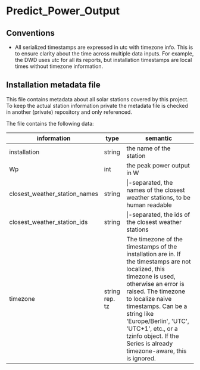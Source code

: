 # Predict_Power_Output

## Conventions

* All serialized timestamps are expressed in utc with timezone info. This is to ensure clarity about the time across multiple data inputs. For example, the DWD uses utc for all its reports, but installation timestamps are local times without timezone information.


## Installation metadata file

This file contains metadata about all solar stations covered by this project. To keep the actual station information private the metadata file is checked in another (private) repository and only referenced.

The file contains the following data:

|information|type|semantic|
|-----------|----|--------|
|installation|string|the name of the station|
|Wp|int|the peak power output in W|
|closest_weather_station_names|string| \|-separated, the names of the closest weather stations, to be human readable|
|closest_weather_station_ids|string| \|-separated, the ids of the closest weather stations|
|timezone|string rep. tz|The timezone of the timestamps of the installation are in. If the timestamps are not localized, this timezone is used, otherwise an error is raised. The timezone to localize naive timestamps. Can be a string like 'Europe/Berlin', 'UTC', 'UTC+1', etc., or a tzinfo object. If the Series is already timezone-aware, this is ignored.|
